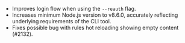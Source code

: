 - Improves login flow when using the `--reauth` flag.
- Increases minimum Node.js version to v8.6.0, accurately reflecting underlying requirements of the CLI tool.
- Fixes possible bug with rules hot reloading showing empty content (#2132).
